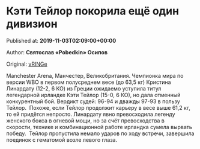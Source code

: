 
# Кэти Тейлор покорила ещё один дивизион

Published at: **2019-11-03T02:09:00+00:00**

Author: **Святослав «Pobedkin» Осипов**

Original: [vRINGe](https://vringe.com/news/129129-keti-teylor-pokorila-eshchye-odin-divizion.htm)

Manchester Arena, Манчестер, Великобритания. Чемпионка мира по версии WBO в первом полусреднем весе (до 63,5 кг) Кристина Линардату (12-2, 6 КО) из Греции ожидаемо уступила титул легендарной ирландке Кэти Тейлор (15-0, 6 КО), но дала отменный конкурентный бой.
Вердикт судей: 96-94 и дважды 97-93 в пользу Тейлор. 
Похоже, если Тейлор продолжит карьеру в весе выше 61,2 кг, то ей придётся непросто. Линардату явно превосходила легенду женского бокса в огневой мощи, но за счёт превосходства в скорости, технике и комбинационной работе ирландка сумела вырвать победу. 
Тейлор пропустила немало ударов по ходу встречи, завершила поединок с гематомой возле левого глаза. 
